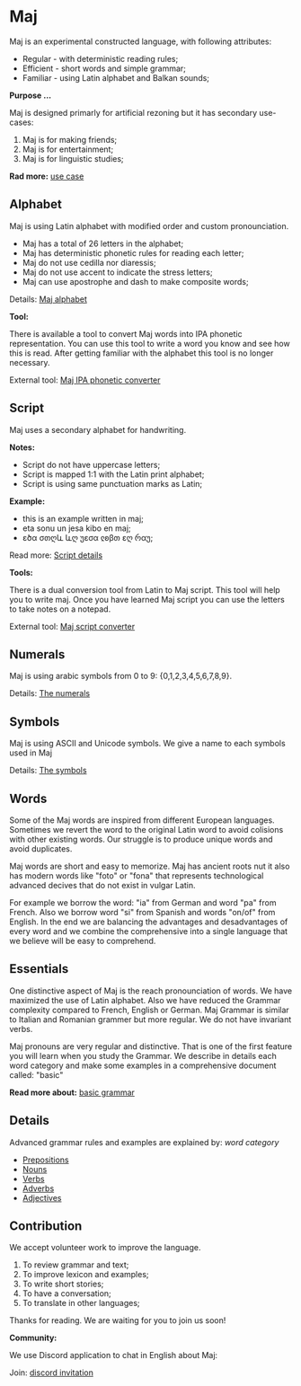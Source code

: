 # Maj

Maj is an experimental constructed language, with following attributes:

* Regular - with deterministic reading rules;
* Efficient - short words and simple grammar;
* Familiar - using Latin alphabet and Balkan sounds;

**Purpose ...**

Maj is designed primarly for artificial rezoning but it has secondary use-cases:

1. Maj is for making friends;
2. Maj is for entertainment;
3. Maj is for linguistic studies;

**Rad more:** [use case](case.md)

## Alphabet

Maj is using Latin alphabet with modified order and custom pronounciation.

* Maj has a total of 26 letters in the alphabet;
* Maj has deterministic phonetic rules for reading each letter;
* Maj do not use cedilla nor diaressis;
* Maj do not use accent to indicate the stress letters;
* Maj can use apostrophe and dash to make composite words;

Details: [Maj alphabet](alphabet.md)

**Tool:** 

There is available a tool to convert Maj words into IPA phonetic representation. You can use this tool to write a word you know and see how this is read. After getting familiar with the alphabet this tool is no longer necessary.

External tool: [Maj IPA phonetic converter](https://lingojam.com/MajIPA)

## Script

Maj uses a secondary alphabet for handwriting. 

**Notes:**

* Script do not have uppercase letters;
* Script is mapped 1:1 with the Latin print alphabet;
* Script is using same punctuation marks as Latin;

**Example:**

* this is an example written in maj;
* eta sonu un jesa kibo en maj;
* ɛծα σთღև ևღ უɛσα ჺʚβთ ɛღ რαუ;

Read more: [Script details](script.md)

**Tools:**

There is a dual conversion tool from Latin to Maj script. This tool will help you to write maj. Once you have learned Maj script you can use the letters to take notes on a notepad.

External tool: [Maj script converter](https://lingojam.com/MajScript)


## Numerals

Maj is using arabic symbols from 0 to 9: {0,1,2,3,4,5,6,7,8,9}. 

Details: [The numerals](numerals.md)

## Symbols

Maj is using ASCII and Unicode symbols. We give a name to each symbols used in Maj

Details: [The symbols](symbols.md)

## Words

Some of the Maj words are inspired from different European languages. Sometimes we revert the word to the original Latin word to avoid colisions with other existing words. Our struggle is to produce unique words and avoid duplicates.

Maj words are short and easy to memorize. Maj has ancient roots nut it also has modern words like "foto" or "fona" that represents technological advanced decives that do not exist in vulgar Latin. 

For example we borrow the word: "ia" from German and word "pa" from French. Also we borrow word "si" from Spanish and words "on/of" from English. In the end we are balancing the advantages and desadvantages of every word and we combine the comprehensive into a single language that we believe will be easy to comprehend.

## Essentials

One distinctive aspect of Maj is the reach pronounciation of words. We have maximized the use of Latin alphabet. Also we have reduced the Grammar complexity compared to French, English or German. Maj Grammar is similar to Italian and Romanian grammer but more regular. We do not have invariant verbs.

Maj pronouns are very regular and distinctive. That is one of the first feature you will learn when you study the Grammar. We describe in details each word category and make some examples in a comprehensive document called:  "basic"

**Read more about:** [basic grammar](basic.md)

## Details

Advanced grammar rules and examples are explained by:  _word category_

* [Prepositions](preposition.md)
* [Nouns](nouns.md)
* [Verbs](verbs.md)
* [Adverbs](adverbs.md)
* [Adjectives](adjectives.md)


## Contribution

We accept volunteer work to improve the language.

1. To review grammar and text;
2. To improve lexicon and examples;
3. To write short stories;
4. To have a conversation;
5. To translate in other languages;

Thanks for reading. We are waiting for you to join us soon!

**Community:**

We use Discord application to chat in English about Maj: 

Join: [discord invitation](https://discordapp.com/invite/CQWx8xc)

